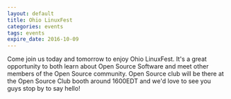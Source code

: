 ```yaml
---
layout: default
title: Ohio LinuxFest
categories: events
tags: events
expire_date: 2016-10-09
---
```


<!-- INSERT TEXT HERE -->
Come join us today and tomorrow to enjoy Ohio LinuxFest. It's a great opportunity to both learn about Open Source Software and meet other members of the Open Source community. Open Source club will be there at the Open Source Club booth around 1600EDT and we'd love to see you guys stop by to say hello!


<!-- generated by _helpers/newPost.rb -->
